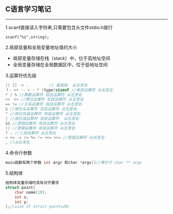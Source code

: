## 									C语言学习笔记

------

1.scanf直接读入字符串,只需要包含头文件stdio.h就行

```
scanf("%s",string);
```

2.局部变量和全局变量地址值的大小

- 局部变量存储在栈（stack）中，位于高地址空间
- 全局变量存储在全局数据区中，位于低地址空间

3.运算符优先级

```c
() [] -> .         // 最高级  从左至右
！- ++ -- + - * (type)sizeof //单目运算符 从右至左
* / % //算数运算符 双目运算符 从左至右
>>　<< //移位运算符 双目运算符 从左至右
== != //关系运算符 双目运算符 从左至右 
& //按位与运算符 双目运算符 从左至右
^ //按位异或运算符 双目运算符 从左至右
| //按位或运算符 双目运算符  从左至右
&& //逻辑运算符 双目运算符 从左至右
|| //逻辑运算符 双目运算符 从左至右 
? : //三目运算符 从左至右
= += -= /= %= != <<= >>= //赋值运算符 从右至左
, //从右至左
```

4.命令行参数

```c
main函数有两个参数 int argc 和char *argv[]//等价于 char ** argv
```

5.结构体

```c
结构体变量存储时具有对齐要求 
struct point{
    char name[10];
    int x;
    int y;
};//size of struct point=20;
```

